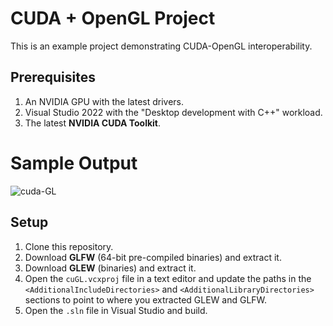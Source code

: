 # CUDA + OpenGL Project

This is an example project demonstrating CUDA-OpenGL interoperability.

## Prerequisites
1.  An NVIDIA GPU with the latest drivers.
2.  Visual Studio 2022 with the "Desktop development with C++" workload.
3.  The latest **NVIDIA CUDA Toolkit**.

# Sample Output
![cuda-GL](./Assets/cuda-GL_inaction.gif)

## Setup

1.  Clone this repository.
2.  Download **GLFW** (64-bit pre-compiled binaries) and extract it.
3.  Download **GLEW** (binaries) and extract it.
4.  Open the `cuGL.vcxproj` file in a text editor and update the paths in the `<AdditionalIncludeDirectories>` and `<AdditionalLibraryDirectories>` sections to point to where you extracted GLEW and GLFW.
5.  Open the `.sln` file in Visual Studio and build.